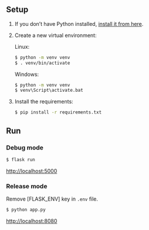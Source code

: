 
## Setup

1. If you don’t have Python installed, [install it from here](https://www.python.org/downloads/).

2. Create a new virtual environment:

   Linux:
   ```bash
   $ python -m venv venv
   $ . venv/bin/activate
   ```

   Windows:
   ```cmd
   $ python -m venv venv
   $ venv\Script\activate.bat
   ```


3. Install the requirements:

   ```bash
   $ pip install -r requirements.txt
   ```


## Run

### Debug mode

   ```bash
   $ flask run
   ```

[http://localhost:5000](http://localhost:5000)


### Release mode
   Remove [FLASK_ENV] key in `.env` file.

   ```bash
   $ python app.py
   ```

[http://localhost:8080](http://localhost:8080)